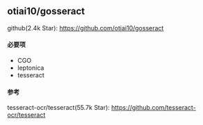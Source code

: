 ## otiai10/gosseract
github(2.4k Star): 
    https://github.com/otiai10/gosseract

#### 必要项
* CGO
* leptonica
* tesseract

#### 参考
tesseract-ocr/tesseract(55.7k Star): 
    https://github.com/tesseract-ocr/tesseract


